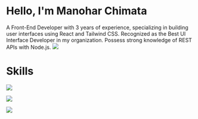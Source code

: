 
# Hello, I'm Manohar Chimata
A Front-End Developer with 3 years of experience, specializing in building user interfaces using React and Tailwind CSS. Recognized as the Best UI Interface Developer in my organization. Possess strong knowledge of REST APIs with Node.js.
<a href="https://www.linkedin.com/in/manohar-chimata-943424210/"><img src="https://upload.wikimedia.org/wikipedia/commons/8/81/LinkedIn_icon.svg" /></a>

# Skills

<a href="https://www.linkedin.com/in/manohar-chimata-943424210/"><img src="https://upload.wikimedia.org/wikipedia/commons/thumb/3/30/React_Logo_SVG.svg/100px-React_Logo_SVG.svg.png"/></a>

<a href="https://www.linkedin.com/in/manohar-chimata-943424210/"><img src="https://upload.wikimedia.org/wikipedia/commons/thumb/9/99/Unofficial_JavaScript_logo_2.svg/100px-Unofficial_JavaScript_logo_2.svg.png"/></a>

<a href="https://www.linkedin.com/in/manohar-chimata-943424210/"><img src="https://upload.wikimedia.org/wikipedia/commons/thumb/d/d5/CSS3_logo_and_wordmark.svg/100px-CSS3_logo_and_wordmark.svg.png"/></a>



